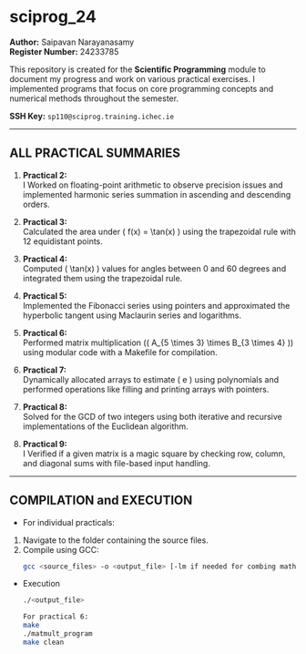 # sciprog_24

**Author:** Saipavan Narayanasamy  
**Register Number:** 24233785  

This repository is created for the **Scientific Programming** module to document my progress and work on various practical exercises. I implemented programs that focus on core programming concepts and numerical methods throughout the semester.  

**SSH Key:** `sp110@sciprog.training.ichec.ie`

---

## ALL PRACTICAL SUMMARIES

1. **Practical 2:**  
   I Worked on floating-point arithmetic to observe precision issues and implemented harmonic series summation in ascending and descending orders.

2. **Practical 3:**  
   Calculated the area under \( f(x) = \tan(x) \) using the trapezoidal rule with 12 equidistant points.

3. **Practical 4:**  
   Computed \( \tan(x) \) values for angles between 0 and 60 degrees and integrated them using the trapezoidal rule.

4. **Practical 5:**  
   Implemented the Fibonacci series using pointers and approximated the hyperbolic tangent using Maclaurin series and 
logarithms.

5. **Practical 6:**  
   Performed matrix multiplication (\( A_{5 \times 3} \times B_{3 \times 4} \)) using modular code with a Makefile for compilation.

6. **Practical 7:**  
   Dynamically allocated arrays to estimate \( e \) using polynomials and performed operations like filling and printing arrays with pointers.

7. **Practical 8:**  
   Solved for the GCD of two integers using both iterative and recursive implementations of the Euclidean algorithm.

8. **Practical 9:**  
   I Verified if a given matrix is a magic square by checking row, column, and diagonal sums with file-based input handling.

---

## COMPILATION and EXECUTION

- For individual practicals:
1. Navigate to the folder containing the source files.
2. Compile using GCC:
   ```bash
   gcc <source_files> -o <output_file> [-lm if needed for combing math operations]

- Execution
  ```bash
  ./<output_file>

  For practical 6:
  make
  ./matmult_program
  make clean

